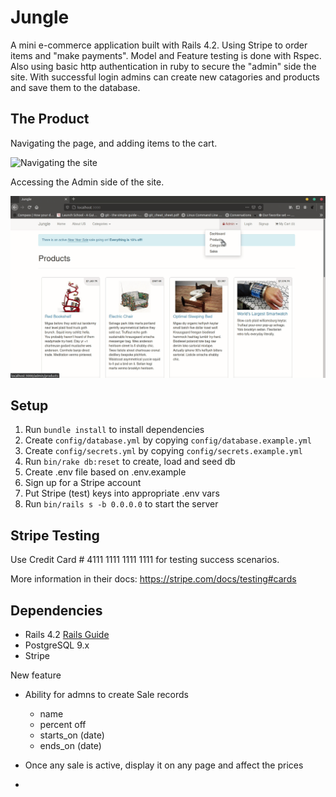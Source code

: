 # Jungle

A mini e-commerce application built with Rails 4.2. Using Stripe to order items and "make payments". Model and Feature testing is done with Rspec. Also using basic http authentication in ruby to secure the "admin" side the site. With successful login admins can create new catagories and products and save them to the database.

## The Product

Navigating the page, and adding items to the cart.

![Navigating the site](https://github.com/rahulshial/Jungle/blob/master/docs/user_navigation.gif)

Accessing the Admin side of the site.

![Accessing the admin side](https://github.com/rahulshial/Jungle/blob/master/docs/admin_navigation.gif)



## Setup

1. Run `bundle install` to install dependencies
2. Create `config/database.yml` by copying `config/database.example.yml`
3. Create `config/secrets.yml` by copying `config/secrets.example.yml`
4. Run `bin/rake db:reset` to create, load and seed db
5. Create .env file based on .env.example
6. Sign up for a Stripe account
7. Put Stripe (test) keys into appropriate .env vars
8. Run `bin/rails s -b 0.0.0.0` to start the server

## Stripe Testing

Use Credit Card # 4111 1111 1111 1111 for testing success scenarios.

More information in their docs: <https://stripe.com/docs/testing#cards>

## Dependencies

* Rails 4.2 [Rails Guide](http://guides.rubyonrails.org/v4.2/)
* PostgreSQL 9.x
* Stripe

New feature
- Ability for admns to create Sale records
  - name
  - percent off
  - starts_on (date)
  - ends_on (date)

- Once any sale is active, display it on any page  and affect the prices
- 